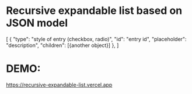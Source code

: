 # Recursive expandable list based on JSON model

[
{
"type": "style of entry (checkbox, radio)",
"id": "entry id",
"placeholder": "description",
"children": [{another object}]
},
]

# DEMO:

https://recursive-expandable-list.vercel.app
